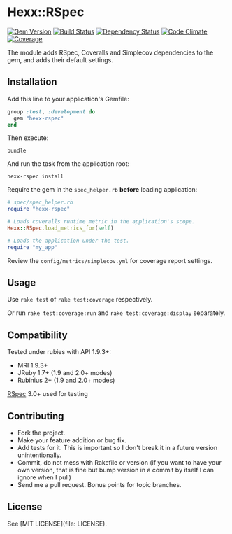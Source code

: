 # Hexx::RSpec 

[![Gem Version](https://img.shields.io/gem/v/hexx-rspec.svg?style=flat)][gem]
[![Build Status](https://img.shields.io/travis/nepalez/hexx-rspec/master.svg?style=flat)][travis]
[![Dependency Status](https://img.shields.io/gemnasium/nepalez/hexx-rspec.svg?style=flat)][gemnasium]
[![Code Climate](https://img.shields.io/codeclimate/github/nepalez/hexx-rspec.svg?style=flat)][codeclimate]
[![Coverage](https://img.shields.io/coveralls/nepalez/hexx-rspec.svg?style=flat)][coveralls]

[gem]: https://rubygems.org/gems/hexx-rspec 
[travis]: https://travis-ci.org/nepalez/hexx-rspec 
[gemnasium]: https://gemnasium.com/nepalez/hexx-rspec 
[codeclimate]: https://codeclimate.com/github/nepalez/hexx-rspec 
[coveralls]: https://coveralls.io/r/nepalez/hexx-rspec 

The module adds RSpec, Coveralls and Simplecov dependencies to the gem, and adds their default settings.

## Installation

Add this line to your application's Gemfile:

```ruby
group :test, :development do
  gem "hexx-rspec"
end
```

Then execute:

```
bundle
```

And run the task from the application root:

```
hexx-rspec install
```

Require the gem in the `spec_helper.rb` **before** loading application:

```ruby
# spec/spec_helper.rb
require "hexx-rspec"

# Loads coveralls runtime metric in the application's scope.
Hexx::RSpec.load_metrics_for(self)

# Loads the application under the test.
require "my_app"
```

Review the `config/metrics/simplecov.yml` for coverage report settings.

## Usage

Use `rake test` of `rake test:coverage` respectively.

Or run `rake test:coverage:run` and `rake test:coverage:display` separately.

## Compatibility

Tested under rubies with API 1.9.3+:

* MRI 1.9.3+
* JRuby 1.7+ (1.9 and 2.0+ modes)
* Rubinius 2+ (1.9 and 2.0+ modes)

[RSpec] 3.0+ used for testing

[RSpec]: http://rspec.info

## Contributing

* Fork the project.
* Make your feature addition or bug fix.
* Add tests for it. This is important so I don't break it in a
  future version unintentionally.
* Commit, do not mess with Rakefile or version
  (if you want to have your own version, that is fine but bump version
  in a commit by itself I can ignore when I pull)
* Send me a pull request. Bonus points for topic branches.

## License

See [MIT LICENSE](file: LICENSE).
